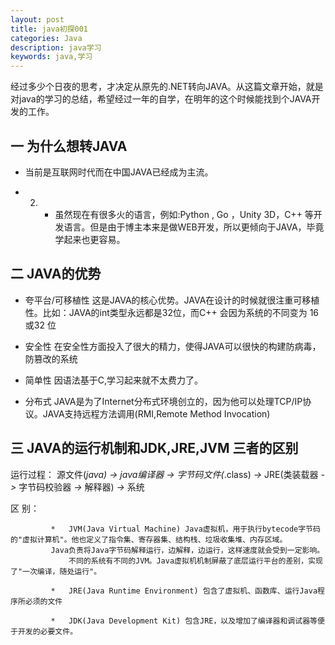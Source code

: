 ```yaml
---
layout: post
title: java初探001
categories: Java
description: java学习
keywords: java,学习
---
```


经过多少个日夜的思考，才决定从原先的.NET转向JAVA。从这篇文章开始，就是对java的学习的总结，希望经过一年的自学，在明年的这个时候能找到个JAVA开发的工作。

##  一 为什么想转JAVA

* 当前是互联网时代而在中国JAVA已经成为主流。

* 2. * 虽然现在有很多火的语言，例如:Python , Go ，Unity 3D，C++ 等开发语言。但是由于博主本来是做WEB开发，所以更倾向于JAVA，毕竟学起来也更容易。

## 二 JAVA的优势

* 夸平台/可移植性
     这是JAVA的核心优势。JAVA在设计的时候就很注重可移植性。比如：JAVA的int类型永远都是32位，而C++ 会因为系统的不同变为 16或32 位
   
* 安全性
    在安全性方面投入了很大的精力，使得JAVA可以很快的构建防病毒，防篡改的系统

* 简单性
    因语法基于C,学习起来就不太费力了。

* 分布式
    JAVA是为了Internet分布式环境创立的，因为他可以处理TCP/IP协议。JAVA支持远程方法调用(RMI,Remote Method Invocation)

## 三 JAVA的运行机制和JDK,JRE,JVM 三者的区别

   运行过程： 源文件(*java)  *->*  java编译器  *->*  字节码文件(*.class)  *->* JRE(类装载器  *->*  字节码校验器  *->*  解释器) *->*  系统


   区    别： 
             
			 *   JVM(Java Virtual Machine) Java虚拟机，用于执行bytecode字节码的"虚拟计算机"。他也定义了指令集、寄存器集、结构栈、垃圾收集堆、内存区域。
			 Java负责将Java字节码解释运行，边解释，边运行，这样速度就会受到一定影响。
			     不同的系统有不同的JVM。Java虚拟机机制屏蔽了底层运行平台的差别，实现了"一次编译，随处运行"。
            
			 *   JRE(Java Runtime Environment) 包含了虚拟机、函数库、运行Java程序所必须的文件

			 *   JDK(Java Development Kit) 包含JRE，以及增加了编译器和调试器等便于开发的必要文件。